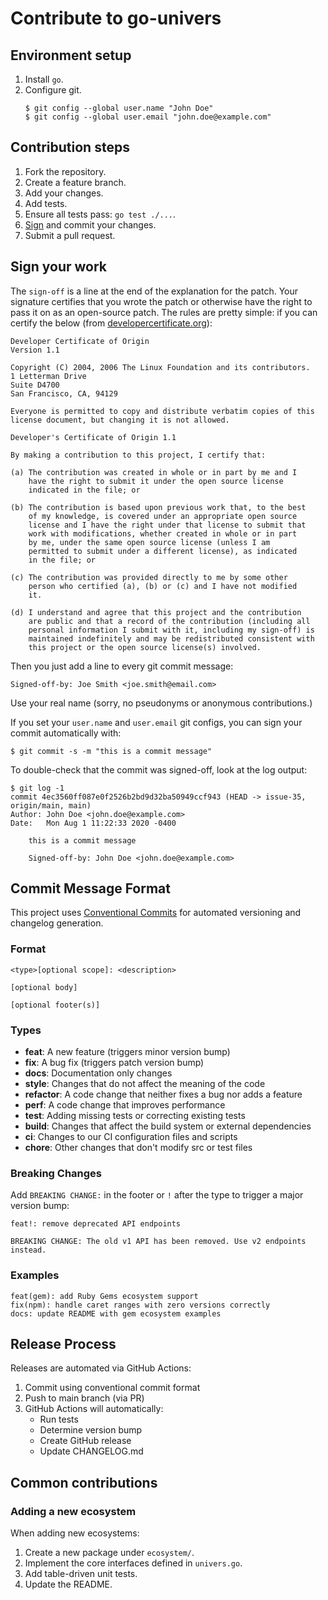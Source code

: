 # Contribute to go-univers

## Environment setup

1. Install `go`.
2. Configure git.
    ```
    $ git config --global user.name "John Doe"
    $ git config --global user.email "john.doe@example.com"
    ```

## Contribution steps

1. Fork the repository.
2. Create a feature branch.
3. Add your changes.
4. Add tests.
5. Ensure all tests pass: `go test ./...`.
6. [Sign](#sign-your-work) and commit your changes.
7. Submit a pull request.

## Sign your work

The `sign-off` is a line at the end of the explanation for the patch. Your
signature certifies that you wrote the patch or otherwise have the right to pass
it on as an open-source patch. The rules are pretty simple: if you can certify
the below (from [developercertificate.org](http://developercertificate.org/)):

```
Developer Certificate of Origin
Version 1.1

Copyright (C) 2004, 2006 The Linux Foundation and its contributors.
1 Letterman Drive
Suite D4700
San Francisco, CA, 94129

Everyone is permitted to copy and distribute verbatim copies of this
license document, but changing it is not allowed.

Developer's Certificate of Origin 1.1

By making a contribution to this project, I certify that:

(a) The contribution was created in whole or in part by me and I
    have the right to submit it under the open source license
    indicated in the file; or

(b) The contribution is based upon previous work that, to the best
    of my knowledge, is covered under an appropriate open source
    license and I have the right under that license to submit that
    work with modifications, whether created in whole or in part
    by me, under the same open source license (unless I am
    permitted to submit under a different license), as indicated
    in the file; or

(c) The contribution was provided directly to me by some other
    person who certified (a), (b) or (c) and I have not modified
    it.

(d) I understand and agree that this project and the contribution
    are public and that a record of the contribution (including all
    personal information I submit with it, including my sign-off) is
    maintained indefinitely and may be redistributed consistent with
    this project or the open source license(s) involved.
```

Then you just add a line to every git commit message:

```
Signed-off-by: Joe Smith <joe.smith@email.com>
```

Use your real name (sorry, no pseudonyms or anonymous contributions.)

If you set your `user.name` and `user.email` git configs, you can sign your
commit automatically with:

```
$ git commit -s -m "this is a commit message"
```

To double-check that the commit was signed-off, look at the log output:

```
$ git log -1
commit 4ec3560ff087e0f2526b2bd9d32ba50949ccf943 (HEAD -> issue-35, origin/main, main)
Author: John Doe <john.doe@example.com>
Date:   Mon Aug 1 11:22:33 2020 -0400

    this is a commit message

    Signed-off-by: John Doe <john.doe@example.com>
```

## Commit Message Format

This project uses [Conventional Commits](https://www.conventionalcommits.org/) for automated versioning and changelog generation.

### Format
```
<type>[optional scope]: <description>

[optional body]

[optional footer(s)]
```

### Types
- **feat**: A new feature (triggers minor version bump)
- **fix**: A bug fix (triggers patch version bump)
- **docs**: Documentation only changes
- **style**: Changes that do not affect the meaning of the code
- **refactor**: A code change that neither fixes a bug nor adds a feature
- **perf**: A code change that improves performance
- **test**: Adding missing tests or correcting existing tests
- **build**: Changes that affect the build system or external dependencies
- **ci**: Changes to our CI configuration files and scripts
- **chore**: Other changes that don't modify src or test files

### Breaking Changes
Add `BREAKING CHANGE:` in the footer or `!` after the type to trigger a major version bump:
```
feat!: remove deprecated API endpoints

BREAKING CHANGE: The old v1 API has been removed. Use v2 endpoints instead.
```

### Examples
```
feat(gem): add Ruby Gems ecosystem support
fix(npm): handle caret ranges with zero versions correctly
docs: update README with gem ecosystem examples
```

## Release Process

Releases are automated via GitHub Actions:
1. Commit using conventional commit format
2. Push to main branch (via PR)
3. GitHub Actions will automatically:
   - Run tests
   - Determine version bump
   - Create GitHub release
   - Update CHANGELOG.md

## Common contributions

### Adding a new ecosystem

When adding new ecosystems:
1. Create a new package under `ecosystem/`.
2. Implement the core interfaces defined in `univers.go`.
3. Add table-driven unit tests.
4. Update the README.